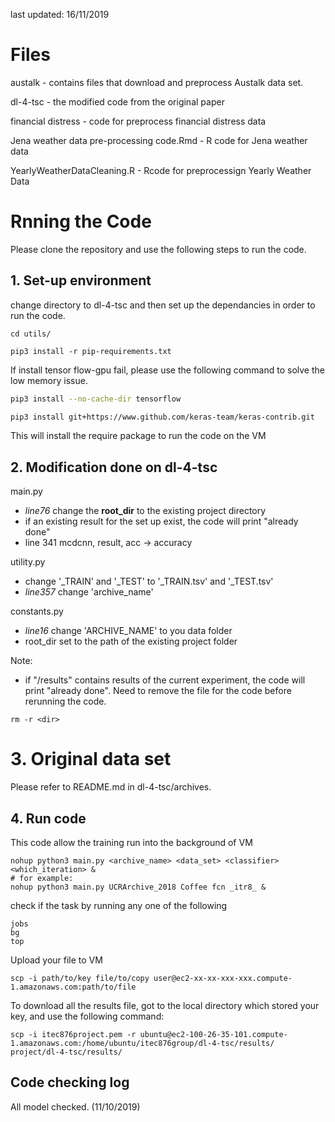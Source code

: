 last updated: 16/11/2019

# Files

austalk - contains files that download and preprocess Austalk data set.

dl-4-tsc - the modified code from the original paper

financial distress - code for preprocess financial distress data

Jena weather data pre-processing code.Rmd - R code for Jena weather data 

YearlyWeatherDataCleaning.R - Rcode for preprocessign Yearly Weather Data

# Rnning the Code

Please clone the repository and use the following steps to run the code. 

##  1. Set-up environment

change directory to dl-4-tsc and then set up the dependancies in order to run the code.

```
cd utils/
```

```
pip3 install -r pip-requirements.txt
```

If install tensor flow-gpu fail, please use the following command to solve the low memory issue.

```bash
pip3 install --no-cache-dir tensorflow
```

```bash
pip3 install git+https://www.github.com/keras-team/keras-contrib.git
```

This will install the require package to run the code on the VM

## 2. Modification done on dl-4-tsc 

main.py

- *line76* change the **root_dir** to the existing project directory
- if an existing result for the set up exist, the code will print "already done"
- line 341 mcdcnn, result, acc -> accuracy



utility.py

- change '\_TRAIN' and '\_TEST' to '\_TRAIN.tsv' and '\_TEST.tsv'
- *line357* change 'archive_name'



constants.py

- *line16* change 'ARCHIVE_NAME' to you data folder
- root_dir set to the path of the existing project folder

Note:

- if "/results" contains results of the current experiment, the code will print "already done". Need to remove the file for the code before rerunning the code.

    

```
rm -r <dir>
```

# 3. Original data set

Please refer to README.md in dl-4-tsc/archives.

## 4. Run code

This code allow the training run into the background of VM

```
nohup python3 main.py <archive_name> <data_set> <classifier> <which_iteration> &
# for example:
nohup python3 main.py UCRArchive_2018 Coffee fcn _itr8_ &
```

check if the task by running any one of the following

```
jobs
bg
top
```

Upload your file to VM

```
scp -i path/to/key file/to/copy user@ec2-xx-xx-xxx-xxx.compute-1.amazonaws.com:path/to/file
```



To download all the results file, got to the local directory which stored your key, and use the following command: 

```
scp -i itec876project.pem -r ubuntu@ec2-100-26-35-101.compute-1.amazonaws.com:/home/ubuntu/itec876group/dl-4-tsc/results/ project/dl-4-tsc/results/
```



## Code checking log

All model checked.  (11/10/2019)
